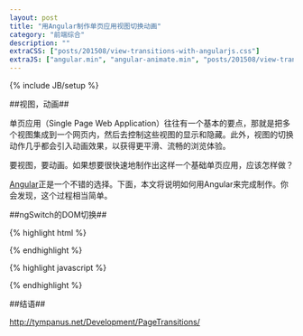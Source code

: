 ```yaml
---
layout: post
title: "用Angular制作单页应用视图切换动画"
category: "前端综合"
description: ""
extraCSS: ["posts/201508/view-transitions-with-angularjs.css"]
extraJS: ["angular.min", "angular-animate.min", "posts/201508/view-transitions-with-angularjs.js"]
---
```

{% include JB/setup %}

##视图，动画##

单页应用（Single Page Web Application）往往有一个基本的要点，那就是把多个视图集成到一个网页内，然后去控制这些视图的显示和隐藏。此外，视图的切换动作几乎都会引入动画效果，以获得更平滑、流畅的浏览体验。

要视图，要动画。如果想要很快速地制作出这样一个基础单页应用，应该怎样做？

[Angular][]正是一个不错的选择。下面，本文将说明如何用Angular来完成制作。你会发现，这个过程相当简单。

##ngSwitch的DOM切换##

{% highlight html %}
<body ng-app="morin" ng-strict-di>
<div class="view-container" ng-controller="viewController as view" ng-switch="view.current">
    <div class="view-page view-1" ng-switch-when="haru"></div>
    <div class="view-page view-2" ng-switch-when="natsu"></div>
    <div class="view-page view-3" ng-switch-when="aki"></div>
    <div class="view-page view-4" ng-switch-when="fuyu"></div>
</div>
<!-- scripts -->
</body>
{% endhighlight %}

<div class="post_display">
    <div class="view-container"></div>
</div>



{% highlight javascript %}

{% endhighlight %}

##结语##


[img_css_truncation_one]: {{POSTS_IMG_PATH}}/201404/css_truncation_one.png "css截断-单行定宽"

[Angular]: https://angularjs.org/ "AngularJS — Superheroic JavaScript MVW Framework"
http://tympanus.net/Development/PageTransitions/